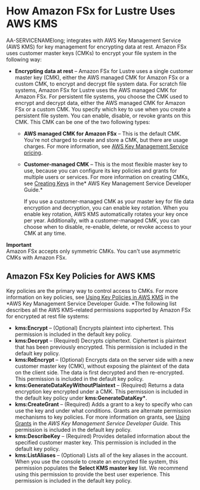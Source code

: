 # How Amazon FSx for Lustre Uses AWS KMS<a name="FSXKMS"></a>

AA\-SERVICENAMElong; integrates with AWS Key Management Service \(AWS KMS\) for key management for encrypting data at rest\. Amazon FSx uses customer master keys \(CMKs\) to encrypt your file system in the following way:
+ **Encrypting data at rest** – Amazon FSx for Lustre uses a single customer master key \(CMK\), either the AWS managed CMK for Amazon FSx or a custom CMK, to encrypt and decrypt file system data\. For scratch file systems, Amazon FSx for Lustre uses the AWS managed CMK for Amazon FSx\. For persistent file systems, you choose the CMK used to encrypt and decrypt data, either the AWS managed CMK for Amazon FSx or a custom CMK\. You specify which key to use when you create a persistent file system\. You can enable, disable, or revoke grants on this CMK\. This CMK can be one of the two following types:
  + **AWS managed CMK for Amazon FSx** – This is the default CMK\. You're not charged to create and store a CMK, but there are usage charges\. For more information, see [AWS Key Management Service pricing](https://aws.amazon.com/kms/pricing/)\.
  + **Customer\-managed CMK** – This is the most flexible master key to use, because you can configure its key policies and grants for multiple users or services\. For more information on creating CMKs, see [Creating Keys](https://docs.aws.amazon.com/kms/latest/developerguide/create-keys.html) in the* AWS Key Management Service Developer Guide\.*

    If you use a customer\-managed CMK as your master key for file data encryption and decryption, you can enable key rotation\. When you enable key rotation, AWS KMS automatically rotates your key once per year\. Additionally, with a customer\-managed CMK, you can choose when to disable, re\-enable, delete, or revoke access to your CMK at any time\. 

**Important**  
Amazon FSx accepts only symmetric CMKs\. You can't use asymmetric CMKs with Amazon FSx\.

## Amazon FSx Key Policies for AWS KMS<a name="FSxKMSPolicy"></a>

Key policies are the primary way to control access to CMKs\. For more information on key policies, see [Using Key Policies in AWS KMS](https://docs.aws.amazon.com/kms/latest/developerguide/key-policies.html) in the *AWS Key Management Service Developer Guide\. *The following list describes all the AWS KMS–related permissions supported by Amazon FSx for encrypted at rest file systems:
+ **kms:Encrypt** – \(Optional\) Encrypts plaintext into ciphertext\. This permission is included in the default key policy\.
+ **kms:Decrypt** – \(Required\) Decrypts ciphertext\. Ciphertext is plaintext that has been previously encrypted\. This permission is included in the default key policy\.
+ **kms:ReEncrypt** – \(Optional\) Encrypts data on the server side with a new customer master key \(CMK\), without exposing the plaintext of the data on the client side\. The data is first decrypted and then re\-encrypted\. This permission is included in the default key policy\.
+ **kms:GenerateDataKeyWithoutPlaintext** – \(Required\) Returns a data encryption key encrypted under a CMK\. This permission is included in the default key policy under **kms:GenerateDataKey\***\.
+ **kms:CreateGrant** – \(Required\) Adds a grant to a key to specify who can use the key and under what conditions\. Grants are alternate permission mechanisms to key policies\. For more information on grants, see [Using Grants](https://docs.aws.amazon.com/kms/latest/developerguide/grants.html) in the *AWS Key Management Service Developer Guide\.* This permission is included in the default key policy\.
+ **kms:DescribeKey** – \(Required\) Provides detailed information about the specified customer master key\. This permission is included in the default key policy\.
+ **kms:ListAliases** – \(Optional\) Lists all of the key aliases in the account\. When you use the console to create an encrypted file system, this permission populates the **Select KMS master key** list\. We recommend using this permission to provide the best user experience\. This permission is included in the default key policy\.